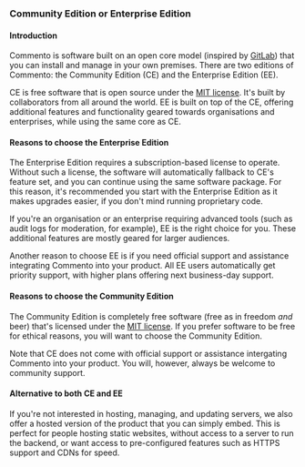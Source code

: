 ### Community Edition or Enterprise Edition

#### Introduction

Commento is software built on an open core model (inspired by [GitLab](https://gitlab.com)) that you can install and manage in your own premises. There are two editions of Commento: the Community Edition (CE) and the Enterprise Edition (EE).

CE is free software that is open source under the [MIT license](https://gitlab.com/commento/commento-ce/blob/master/LICENSE). It's built by collaborators from all around the world. EE is built on top of the CE, offering additional features and functionality geared towards organisations and enterprises, while using the same core as CE.

#### Reasons to choose the Enterprise Edition

The Enterprise Edition requires a subscription-based license to operate. Without such a license, the software will automatically fallback to CE's feature set, and you can continue using the same software package. For this reason, it's recommended you start with the Enterprise Edition as it makes upgrades easier, if you don't mind running proprietary code.

If you're an organisation or an enterprise requiring advanced tools (such as audit logs for moderation, for example), EE is the right choice for you. These additional features are mostly geared for larger audiences.

Another reason to choose EE is if you need official support and assistance integrating Commento into your product. All EE users automatically get priority support, with higher plans offering next business-day support.

#### Reasons to choose the Community Edition

The Community Edition is completely free software (free as in freedom *and* beer) that's licensed under the [MIT license](https://gitlab.com/commento/commento-ce/blob/master/LICENSE). If you prefer software to be free for ethical reasons, you will want to choose the Community Edition.

Note that CE does not come with official support or assistance intergating Commento into your product. You will, however, always be welcome to community support.

#### Alternative to both CE and EE

If you're not interested in hosting, managing, and updating servers, we also offer a hosted version of the product that you can simply embed. This is perfect for people hosting static websites, without access to a server to run the backend, or want access to pre-configured features such as HTTPS support and CDNs for speed.
